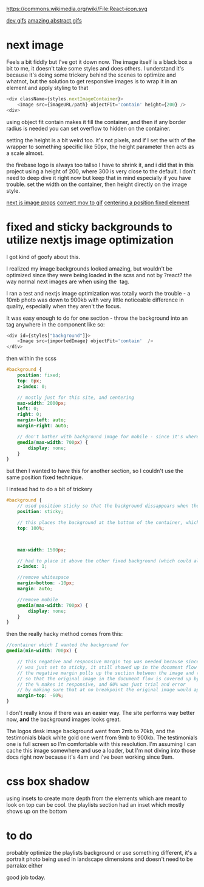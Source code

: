 https://commons.wikimedia.org/wiki/File:React-icon.svg

[dev gifs](https://giphy.com/devrock/)
[amazing abstract gifs](https://giphy.com/xponentialdesign)

# next image
Feels a bit fiddly but I've got it down now. The image itself is a black box a bit to me, it doesn't take some styles and does others. I understand it's because it's doing some trickery behind the scenes to optimize and whatnot, but the solution to get responsive images is to wrap it in an element and apply styling to that

```js
<div className={styles.nextImageContainer}>
    <Image src={imageURL/path} objectFit='contain' height={200} />
<div>
```

using object fit contain makes it fill the container, and then if any border radius is needed you can set overflow to hidden on the container.

setting the height is a bit weird too. it's not pixels, and if I set the with of the wrapper to something specific like 50px, the height parameter then acts as a scale almost.

the firebase logo is always too tallso I have to shrink it, and i did that in this project using a height of 200, where 300 is very close to the default. I don't need to deep dive it right now but keep that in mind especially if you have trouble. set the width on the container, then height directly on the image style.


[next js image props](https://refine.dev/blog/using-next-image/)
[convert mov to gif](https://www.adobe.com/express/feature/video/convert/mov-to-gif)
[centering a position fixed element](https://stackoverflow.com/a/2006008/19101255)


# fixed and sticky backgrounds to utilize nextjs image optimization

I got kind of goofy about this.

I realized my image backgrounds looked amazing, but wouldn't be optimized since they were being loaded in the  scss and not by ?react? the way normal next images are when using the <Image /> tag.

I ran a test and nextjs image optimization was totally worth the trouble - a 10mb photo was down to 900kb with very little noticeable difference in quality, especially when they aren't the focus.

It was easy enough to do for one section - throw the background into an <Image /> tag anywhere in the component like so:

```js
<div id={styles["background"]}>
    <Image src={importedImage} objectFit='contain'  />
</div>
```

then within the scss

```scss
#background {
    position: fixed;
    top: 0px;
    z-index: 0;

    // mostly just for this site, and centering
    max-width: 2000px;
    left: 0;
    right: 0; 
    margin-left: auto; 
    margin-right: auto;

    // don't bother with background image for mobile - since it's where poor connections are more likely
    @media(max-width: 700px) {
        display: none;
    }
}
```

but then I wanted to have this for another section, so I couldn't use the same position fixed technique.

I instead had to do a bit of trickery

```scss
#background {
    // used position sticky so that the background dissappears when the section scrolls away
    position: sticky;

    // this places the background at the bottom of the container, which is where the section I wanted it was
    top: 100%;



    max-width: 1500px;

    // had to place it above the other fixed background (which could also probably just use this method and this wouldn't be needed but not doing this also lets me reuse that background later)
    z-index: 1;

    //remove whitespace
    margin-bottom: -10px;
    margin: auto;

    //remove mobile
    @media(max-width: 700px) {
        display: none;
    }
}
```

then the really hacky method comes from this:

```scss
//container which I wanted the background for
@media(min-width: 700px) {

    // this negative and responsive margin top was needed because since the background image 
    // was just set to sticky, it still showed up in the document flow
    // the negative margin pulls up the section between the image and the container its meant for
    // so that the original image in the document flow is covered up by something of a higher z-index
    // the % makes it responsive, and 60% was just trial and error 
    // by making sure that at no breakpoint the original image would appear
    margin-top: -60%;
}
```

I don't really know if there was an easier way. The site performs way better now, **and** the background images looks great. 

The logos desk image background went from 2mb to 70kb, and the testimonials black white gold one went from 9mb to 900kb. The testimonials one is full screen so I'm comfortable with this resolution. I'm assuming I can cache this image somewhere and use a loader, but I'm not diving into those docs right now because it's 4am and i've been working since 9am.

# css box shadow

using insets to create more depth from the elements which are meant to look on top can be cool. the playlists section had an inset which mostly shows up on the bottom



# to do

probably optimize the playlists background or use something different, it's a portrait photo being used in landscape dimensions and doesn't need to be parralax either


good job today.